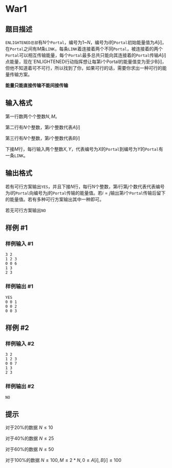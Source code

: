 # War1

## 题目描述

`ENLIGHTENED总部`有$N$个`Portal`，编号为$1$~$N$，编号为$i$的`Portal`初始能量值为$A[i]$，在`Portal`之间有$M$条`LINK`，每条`LINK`着连接着两个不同`Portal`，被连接着的两个`Portal`可以相互传输能量，每个`Portal`最多总共只能向其连接着的`Portal`传输$A[i]$点能量，现在`ENLIGHTENED行动指挥想让每第i个Portal的能量值变为至少B[i]，但他不知道着可不可行，所以找到了你，如果可行的话，需要你求出一种可行的能量传输方案。

**能量只能直接传输不能间接传输**

## 输入格式

第一行数两个个整数$N,M$。

第二行有$N$个整数，第$i$个整数代表$A[i]$

第三行有$N$个整数，第$i$个整数代表$B[i]$

下接$M$行，每行输入两个整数$X,Y$，代表编号为$X$的`Portal`到编号为$Y$的`Portal`有一条`LINK`。

## 输出格式

若有可行方案输出`YES`，并且下接$N$行，每行$N$个整数，第$i$行第$j$个数代表代表编号为$i$的`Portal`向编号为$j$的`Portal`传输的能量值。若$i=j$输出第$i$个`Portal`传输后留下的能量值。若有多种可行方案输出其中一种即可。

若无可行方案输出`NO`

## 样例 #1

### 样例输入 #1
```
3 2 
1 2 3
0 0 6
1 3
2 3
```

### 样例输出 #1

```
YES
0 0 1
0 0 2
0 0 3
```

## 样例 #2

### 样例输入 #2
```
3 2 
1 2 3
0 0 7
1 3
2 3
```

### 样例输出 #2

```
NO
```

## 提示

对于$20\%$的数据 $N \leq 10$

对于$40\%$的数据 $N\leq 25$

对于$60\%$的数据 $N\leq 50$

对于100\%的数据 $N \leq 100,M \leq 2*N,0 \leq A[i],B[i] \leq 100$
